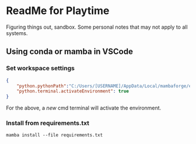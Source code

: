 # ReadMe for Playtime
Figuring things out, sandbox.  Some personal notes that may not apply to all systems.

## Using conda or mamba in VSCode
### Set workspace settings
```json
{
    "python.pythonPath":"C:/Users/[USERNAME]/AppData/Local/mambaforge/envs/Playtime/python.exe",
    "python.terminal.activateEnvironment": true
}
```
For the above, a *new* cmd terminal will activate the environment.

### Install from requirements.txt
```
mamba install --file requirements.txt
```
